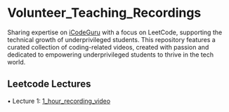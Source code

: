 # Volunteer_Teaching_Recordings
Sharing expertise on [iCodeGuru](https://icode.guru/) with a focus on LeetCode, supporting the technical growth of underprivileged students. This repository features a curated collection of coding-related videos, created with passion and dedicated to empowering underprivileged students to thrive in the tech world.
## Leetcode Lectures
• Lecture 1: [1_hour_recording_video](https://www.facebook.com/iCodeguru/videos/656475807055397)
